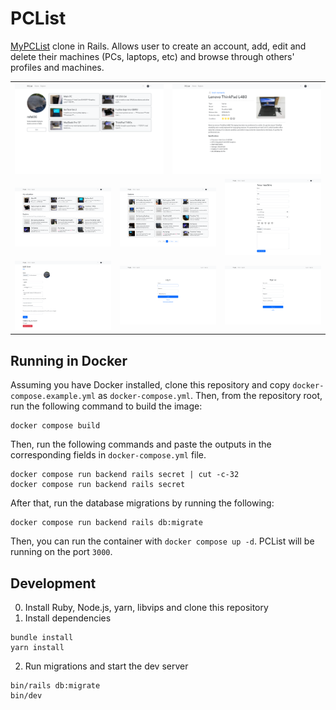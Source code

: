 # PCList
[MyPCList](https://mypclist.net) clone in Rails. Allows user to create an account, add, edit and delete their machines (PCs, laptops, etc) and browse through others' profiles and machines.

<table>
    <tr>
        <td colspan="3">
            <img src="screenshots/profile.png" alt="Profile page with a list of user's machines (desktops and laptops)">
        </td>
        <td colspan="3">
            <img src="screenshots/machine page.png" alt="Machine page - showing a title, data like release date, condition, type, etc; a photo and description">
        </td>
    </tr>
    <tr>
        <td colspan="2">
            <img src="screenshots/homepage.png" alt="">
        </td>
        <td colspan="2">
            <img src="screenshots/explore.png" alt="">
        </td>
        <td colspan="2">
            <img src="screenshots/new machine.png" alt="">
        </td>
    </tr>
    <tr>
        <td colspan="2">
            <img src="screenshots/edit profile.png" alt="">
        </td>
        <td colspan="2">
            <img src="screenshots/log in.png" alt="">
        </td>
        <td colspan="2">
            <img src="screenshots/sign up.png" alt="">
        </td>
    </tr>
</table>

## Running in Docker

Assuming you have Docker installed, clone this repository and copy `docker-compose.example.yml` as `docker-compose.yml`. Then, from the repository root, run the following command to build the image:
```shell
docker compose build
```
Then, run the following commands and paste the outputs in the corresponding fields in `docker-compose.yml` file.
```shell
docker compose run backend rails secret | cut -c-32
docker compose run backend rails secret
```
After that, run the database migrations by running the following:
```shell
docker compose run backend rails db:migrate
```
Then, you can run the container with `docker compose up -d`. PCList will be running on the port `3000`.

## Development
0. Install Ruby, Node.js, yarn, libvips and clone this repository
1. Install dependencies
```shell
bundle install
yarn install
```
2. Run migrations and start the dev server
```shell
bin/rails db:migrate
bin/dev
```
